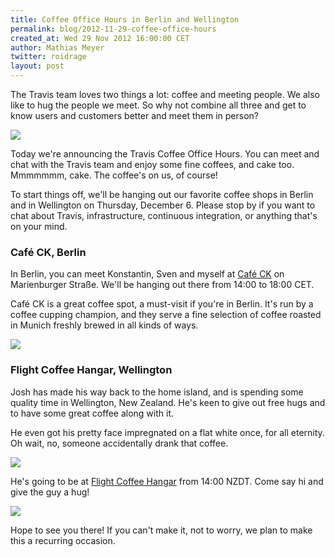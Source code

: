 ```yaml
---
title: Coffee Office Hours in Berlin and Wellington
permalink: blog/2012-11-29-coffee-office-hours
created_at: Wed 29 Nov 2012 16:00:00 CET
author: Mathias Meyer
twitter: roidrage
layout: post
---
```

The Travis team loves two things a lot: coffee and meeting people. We also like
to hug the people we meet. So why not combine all three and get to know users
and customers better and meet them in person?

![](http://distilleryimage5.s3.amazonaws.com/c9c1a8d20a4711e2900e22000a1cbaa0_7.jpg)

Today we're announcing the Travis Coffee Office Hours. You can meet and chat
with the Travis team and enjoy some fine coffees, and cake too. Mmmmmmm, cake.
The coffee's on us, of course!

To start things off, we'll be hanging out our favorite coffee shops in Berlin
and in Wellington on Thursday, December 6. Please stop by if you want to chat
about Travis, infrastructure, continuous integration, or anything that's on your
mind.

### Café CK, Berlin

In Berlin, you can meet Konstantin, Sven and myself at [Café
CK](http://cafeck.tumblr.com) on Marienburger Straße. We'll be hanging out there
from 14:00 to 18:00 CET.

Café CK is a great coffee spot, a must-visit if you're in Berlin. It's run by
a coffee cupping champion, and they serve a fine selection of coffee roasted in
Munich freshly brewed in all kinds of ways.

[![](http://s3itch.paperplanes.de/cafeck-20121129-154240.png)](http://goo.gl/maps/G3Kq5)

### Flight Coffee Hangar, Wellington

Josh has made his way back to the home island, and is spending some quality time
in Wellington, New Zealand. He's keen to give out free hugs and to have some
great coffee along with it.

He even got his pretty face impregnated on a flat white once, for all eternity.
Oh wait, no, someone accidentally drank that coffee.

[![](http://islandgrrrl.files.wordpress.com/2007/09/flat-white.jpg)](http://islandgrrrl.wordpress.com/2007/09/17/your-coffee-is-mocking-me/)

He's going to be at [Flight Coffee
Hangar](http://restaurants.nzherald.co.nz/restaurant/flight-coffee-hangar-wellington) from 14:00 NZDT. Come say hi and give
the guy a hug!

[![](http://s3itch.paperplanes.de/flightcoffee-20121129-160103.png)](http://goo.gl/maps/1QegV)

Hope to see you there! If you can't make it, not to worry, we plan to make this
a recurring occasion.
